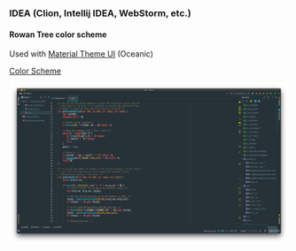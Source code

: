 ### IDEA (Clion, Intellij IDEA, WebStorm, etc.)
#### Rowan Tree color scheme

Used with [Material Theme UI](https://plugins.jetbrains.com/plugin/8006-material-theme-ui) (Oceanic)

[Color Scheme](https://github.com/luc1ph3r/themes/blob/master/IDEA/RowanTree.icls)

![](https://raw.githubusercontent.com/luc1ph3r/themes/master/IDEA/screenshot.png)
